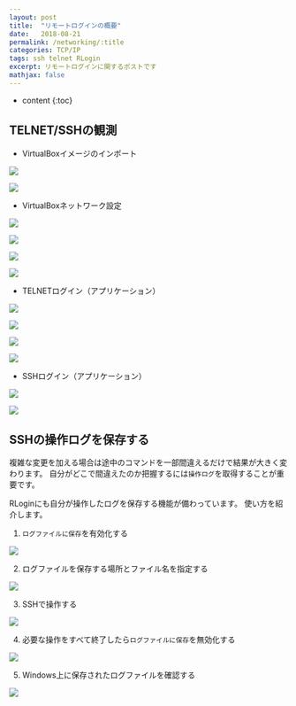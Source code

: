 ```yaml
---
layout: post
title:  "リモートログインの概要"
date:   2018-08-21
permalink: /networking/:title
categories: TCP/IP
tags: ssh telnet RLogin
excerpt: リモートログインに関するポストです
mathjax: false
---
```

 
* content
{:toc}

## TELNET/SSHの観測
- VirtualBoxイメージのインポート

![]({{site.baseurl}}/images/vm_inport1.png)

![]({{site.baseurl}}/images/vm_inport2.png)

- VirtualBoxネットワーク設定

![]({{site.baseurl}}/images/vm_prop1.png)

![]({{site.baseurl}}/images/vm_prop2.png)

![]({{site.baseurl}}/images/vm_prop3.png)

![]({{site.baseurl}}/images/vm_prop4.png)

- TELNETログイン（アプリケーション）

![]({{site.baseurl}}/images/rlogin1.png)

![]({{site.baseurl}}/images/rlogin2.png)

![]({{site.baseurl}}/images/rlogin3.png)

![]({{site.baseurl}}/images/rlogin4.png)

- SSHログイン（アプリケーション）

![]({{site.baseurl}}/images/rlogin5.png)

![]({{site.baseurl}}/images/rlogin6.png)

## SSHの操作ログを保存する

複雑な変更を加える場合は途中のコマンドを一部間違えるだけで結果が大きく変わります。
自分がどこで間違えたのか把握するには`操作ログ`を取得することが重要です。

RLoginにも自分が操作したログを保存する機能が備わっています。
使い方を紹介します。

1. `ログファイルに保存`を有効化する

![]({{site.baseurl}}/images/rlogin/save_to_log.png)

2. ログファイルを保存する場所とファイル名を指定する

![]({{site.baseurl}}/images/rlogin/select_log_name.png)

3. SSHで操作する

![]({{site.baseurl}}/images/rlogin/run_command.png)

4. 必要な操作をすべて終了したら`ログファイルに保存`を無効化する

![]({{site.baseurl}}/images/rlogin/checkout.png)

5. Windows上に保存されたログファイルを確認する

![]({{site.baseurl}}/images/rlogin/saved_text.png)

